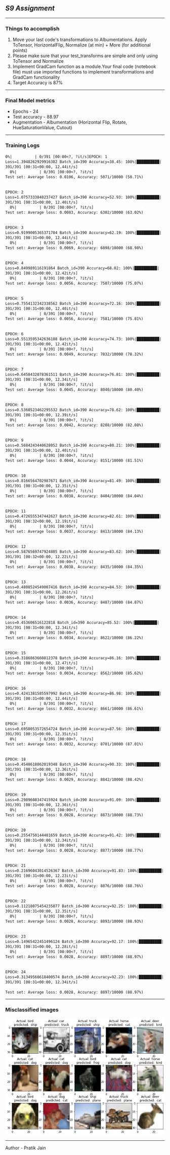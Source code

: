 <h2><b><i> S9 Assignment</i></b></h2>
<hr>
<h3>Things to accomplish</h3>
<ol>
  <li>Move your last code's transformations to Albumentations. Apply ToTensor, HorizontalFlip, Normalize (at min) + More (for additional points)
</li>
  <li>Please make sure that your test_transforms are simple and only using ToTensor and Normalize
</li>
  <li>Implement GradCam function as a module.Your final code (notebook file) must use imported functions to implement transformations and GradCam functionality
</li>
  <li>Target Accuracy is 87%</li>
</ol>

<HR>

<h3> Final Model metrics</h3>
<ul>
  <li>Epochs - 24</li>
  <li>Test accuracy - 88.97</li>
  <li>Augmentation - Albumentation (Horizontal Flip, Rotate, HueSaturationValue, Cutout)</li>
</ul>


<hr>

<h3>Training Logs</h3>


```
0%|          | 0/391 [00:00<?, ?it/s]EPOCH: 1
Loss=1.3948262929916382 Batch_id=390 Accuracy=38.45: 100%|██████████| 391/391 [00:31<00:00, 12.44it/s]
  0%|          | 0/391 [00:00<?, ?it/s]
Test set: Average loss: 0.0106, Accuracy: 5071/10000 (50.71%)


EPOCH: 2
Loss=1.0757333040237427 Batch_id=390 Accuracy=52.93: 100%|██████████| 391/391 [00:31<00:00, 12.40it/s]
  0%|          | 0/391 [00:00<?, ?it/s]
Test set: Average loss: 0.0083, Accuracy: 6302/10000 (63.02%)


EPOCH: 3
Loss=0.9199005365371704 Batch_id=390 Accuracy=62.19: 100%|██████████| 391/391 [00:31<00:00, 12.44it/s]
  0%|          | 0/391 [00:00<?, ?it/s]
Test set: Average loss: 0.0069, Accuracy: 6898/10000 (68.98%)


EPOCH: 4
Loss=0.849989116191864 Batch_id=390 Accuracy=68.02: 100%|██████████| 391/391 [00:31<00:00, 12.42it/s]
  0%|          | 0/391 [00:00<?, ?it/s]
Test set: Average loss: 0.0056, Accuracy: 7507/10000 (75.07%)


EPOCH: 5
Loss=0.7554132342338562 Batch_id=390 Accuracy=72.16: 100%|██████████| 391/391 [00:31<00:00, 12.40it/s]
  0%|          | 0/391 [00:00<?, ?it/s]
Test set: Average loss: 0.0056, Accuracy: 7581/10000 (75.81%)


EPOCH: 6
Loss=0.5513595342636108 Batch_id=390 Accuracy=74.73: 100%|██████████| 391/391 [00:31<00:00, 12.42it/s]
  0%|          | 0/391 [00:00<?, ?it/s]
Test set: Average loss: 0.0049, Accuracy: 7832/10000 (78.32%)


EPOCH: 7
Loss=0.6458432078361511 Batch_id=390 Accuracy=76.81: 100%|██████████| 391/391 [00:31<00:00, 12.34it/s]
  0%|          | 0/391 [00:00<?, ?it/s]
Test set: Average loss: 0.0045, Accuracy: 8040/10000 (80.40%)


EPOCH: 8
Loss=0.5360523462295532 Batch_id=390 Accuracy=78.62: 100%|██████████| 391/391 [00:31<00:00, 12.39it/s]
  0%|          | 0/391 [00:00<?, ?it/s]
Test set: Average loss: 0.0042, Accuracy: 8208/10000 (82.08%)


EPOCH: 9
Loss=0.5684243440628052 Batch_id=390 Accuracy=80.21: 100%|██████████| 391/391 [00:31<00:00, 12.40it/s]
  0%|          | 0/391 [00:00<?, ?it/s]
Test set: Average loss: 0.0044, Accuracy: 8151/10000 (81.51%)


EPOCH: 10
Loss=0.8166564702987671 Batch_id=390 Accuracy=81.49: 100%|██████████| 391/391 [00:31<00:00, 12.35it/s]
  0%|          | 0/391 [00:00<?, ?it/s]
Test set: Average loss: 0.0038, Accuracy: 8404/10000 (84.04%)


EPOCH: 11
Loss=0.4726555347442627 Batch_id=390 Accuracy=82.61: 100%|██████████| 391/391 [00:32<00:00, 12.19it/s]
  0%|          | 0/391 [00:00<?, ?it/s]
Test set: Average loss: 0.0037, Accuracy: 8413/10000 (84.13%)


EPOCH: 12
Loss=0.5876569747924805 Batch_id=390 Accuracy=83.62: 100%|██████████| 391/391 [00:32<00:00, 12.22it/s]
  0%|          | 0/391 [00:00<?, ?it/s]
Test set: Average loss: 0.0038, Accuracy: 8435/10000 (84.35%)


EPOCH: 13
Loss=0.4808524549007416 Batch_id=390 Accuracy=84.53: 100%|██████████| 391/391 [00:31<00:00, 12.26it/s]
  0%|          | 0/391 [00:00<?, ?it/s]
Test set: Average loss: 0.0036, Accuracy: 8487/10000 (84.87%)


EPOCH: 14
Loss=0.453606516122818 Batch_id=390 Accuracy=85.52: 100%|██████████| 391/391 [00:31<00:00, 12.34it/s]
  0%|          | 0/391 [00:00<?, ?it/s]
Test set: Average loss: 0.0034, Accuracy: 8622/10000 (86.22%)


EPOCH: 15
Loss=0.3186863660812378 Batch_id=390 Accuracy=86.16: 100%|██████████| 391/391 [00:31<00:00, 12.47it/s]
  0%|          | 0/391 [00:00<?, ?it/s]
Test set: Average loss: 0.0034, Accuracy: 8562/10000 (85.62%)


EPOCH: 16
Loss=0.4241381585597992 Batch_id=390 Accuracy=86.98: 100%|██████████| 391/391 [00:31<00:00, 12.44it/s]
  0%|          | 0/391 [00:00<?, ?it/s]
Test set: Average loss: 0.0032, Accuracy: 8661/10000 (86.61%)


EPOCH: 17
Loss=0.6950053572654724 Batch_id=390 Accuracy=87.56: 100%|██████████| 391/391 [00:31<00:00, 12.35it/s]
  0%|          | 0/391 [00:00<?, ?it/s]
Test set: Average loss: 0.0032, Accuracy: 8701/10000 (87.01%)


EPOCH: 18
Loss=0.4540618062019348 Batch_id=390 Accuracy=90.33: 100%|██████████| 391/391 [00:31<00:00, 12.36it/s]
  0%|          | 0/391 [00:00<?, ?it/s]
Test set: Average loss: 0.0029, Accuracy: 8842/10000 (88.42%)


EPOCH: 19
Loss=0.2989608347415924 Batch_id=390 Accuracy=91.09: 100%|██████████| 391/391 [00:31<00:00, 12.36it/s]
  0%|          | 0/391 [00:00<?, ?it/s]
Test set: Average loss: 0.0028, Accuracy: 8873/10000 (88.73%)


EPOCH: 20
Loss=0.2554750144481659 Batch_id=390 Accuracy=91.42: 100%|██████████| 391/391 [00:31<00:00, 12.34it/s]
  0%|          | 0/391 [00:00<?, ?it/s]
Test set: Average loss: 0.0028, Accuracy: 8877/10000 (88.77%)


EPOCH: 21
Loss=0.21696043014526367 Batch_id=390 Accuracy=91.83: 100%|██████████| 391/391 [00:31<00:00, 12.23it/s]
  0%|          | 0/391 [00:00<?, ?it/s]
Test set: Average loss: 0.0028, Accuracy: 8876/10000 (88.76%)


EPOCH: 22
Loss=0.11218075454235077 Batch_id=390 Accuracy=92.25: 100%|██████████| 391/391 [00:31<00:00, 12.35it/s]
  0%|          | 0/391 [00:00<?, ?it/s]
Test set: Average loss: 0.0028, Accuracy: 8893/10000 (88.93%)


EPOCH: 23
Loss=0.14965422451496124 Batch_id=390 Accuracy=92.17: 100%|██████████| 391/391 [00:31<00:00, 12.28it/s]
  0%|          | 0/391 [00:00<?, ?it/s]
Test set: Average loss: 0.0028, Accuracy: 8897/10000 (88.97%)


EPOCH: 24
Loss=0.31349560618400574 Batch_id=390 Accuracy=92.23: 100%|██████████| 391/391 [00:31<00:00, 12.34it/s]

Test set: Average loss: 0.0028, Accuracy: 8897/10000 (88.97%)
```
<hr>
<h3> Misclassified images</h3>

![IMGAGE](https://github.com/SID-SURANGE/EVA-4.0/blob/master/Session%209%20Assignment/Misclassified_S9.png)

<HR>
Author - Pratik Jain






